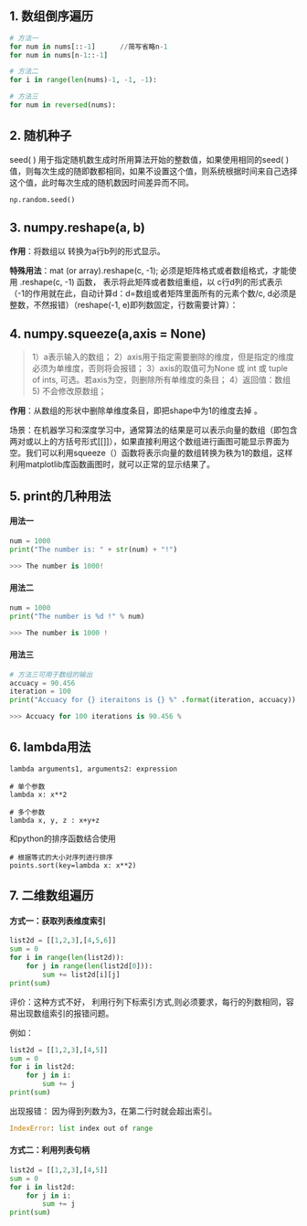 ## 1. 数组倒序遍历

```python
# 方法一
for num in nums[::-1]      //简写省略n-1
for num in nums[n-1::-1]   

# 方法二
for i in range(len(nums)-1, -1, -1):

# 方法三
for num in reversed(nums):
```

## 2. 随机种子

 seed( ) 用于指定随机数生成时所用算法开始的整数值，如果使用相同的seed( )值，则每次生成的随即数都相同，如果不设置这个值，则系统根据时间来自己选择这个值，此时每次生成的随机数因时间差异而不同。 

```
np.random.seed()
```

## 3. numpy.reshape(a, b)

**作用**：将数组以 转换为a行b列的形式显示。

**特殊用法**：mat (or array).reshape(c, -1);  必须是矩阵格式或者数组格式，才能使用 .reshape(c, -1) 函数， 表示将此矩阵或者数组重组，以 c行d列的形式表示（-1的作用就在此，自动计算d：d=数组或者矩阵里面所有的元素个数/c, d必须是整数，不然报错）（reshape(-1, e)即列数固定，行数需要计算）：

## 4. numpy.squeeze(a,axis = None) 

> 1）a表示输入的数组；
> 2）axis用于指定需要删除的维度，但是指定的维度必须为单维度，否则将会报错；
> 3）axis的取值可为None 或 int 或 tuple of ints, 可选。若axis为空，则删除所有单维度的条目；
> 4）返回值：数组
> 5) 不会修改原数组；

 **作用**：从数组的形状中删除单维度条目，即把shape中为1的维度去掉 。

场景：在机器学习和深度学习中，通常算法的结果是可以表示向量的数组（即包含两对或以上的方括号形式[[]]），如果直接利用这个数组进行画图可能显示界面为空。我们可以利用squeeze（）函数将表示向量的数组转换为秩为1的数组，这样利用matplotlib库函数画图时，就可以正常的显示结果了。

## 5. print的几种用法

#### 用法一

```python
num = 1000
print("The number is: " + str(num) + "!")

>>> The number is 1000!
```

#### 用法二

```python
num = 1000
print("The number is %d !" % num)

>>> The number is 1000 !
```

#### 用法三

```python
# 方法三可用于数组的输出
accuacy = 90.456
iteration = 100
print("Accuacy for {} iteraitons is {} %" .format(iteration, accuacy))

>>> Accuacy for 100 iterations is 90.456 %
```

## 6. lambda用法

```
lambda arguments1, arguments2: expression

# 单个参数
lambda x: x**2

# 多个参数
lambda x, y, z : x+y+z
```

和python的排序函数结合使用

```
# 根据等式的大小对序列进行排序
points.sort(key=lambda x: x**2)
```

## 7. 二维数组遍历

#### 方式一：获取列表维度索引

```python
list2d = [[1,2,3],[4,5,6]]
sum = 0
for i in range(len(list2d)):
    for j in range(len(list2d[0])):
        sum += list2d[i][j]
print(sum)
```

评价：这种方式不好， 利用行列下标索引方式,则必须要求，每行的列数相同，容易出现数组索引的报错问题。

例如：

```python
list2d = [[1,2,3],[4,5]]
sum = 0
for i in list2d:
    for j in i:
        sum += j
print(sum)
```

出现报错： 因为得到列数为3，在第二行时就会超出索引。

```python
IndexError: list index out of range
```

#### 方式二：利用列表句柄

```python
list2d = [[1,2,3],[4,5]]
sum = 0
for i in list2d:
    for j in i:
        sum += j
print(sum)
```



